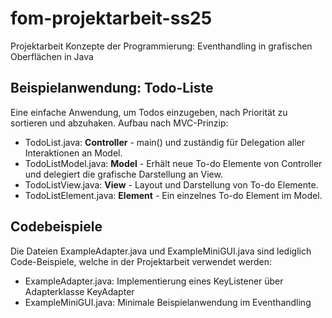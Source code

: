 # fom-projektarbeit-ss25
Projektarbeit Konzepte der Programmierung: Eventhandling in grafischen Oberflächen in Java

## Beispielanwendung: Todo-Liste
Eine einfache Anwendung, um Todos einzugeben, nach Priorität zu sortieren und abzuhaken.
Aufbau nach MVC-Prinzip:
- TodoList.java: **Controller** - main() und zuständig für Delegation aller Interaktionen an Model.
- TodoListModel.java: **Model** - Erhält neue To-do Elemente von Controller und delegiert die grafische Darstellung an View.
- TodoListView.java: **View** - Layout und Darstellung von To-do Elemente.
- TodoListElement.java: **Element** - Ein einzelnes To-do Element im Model.

## Codebeispiele
Die Dateien ExampleAdapter.java und ExampleMiniGUI.java sind lediglich Code-Beispiele, welche in der Projektarbeit verwendet werden:
- ExampleAdapter.java: Implementierung eines KeyListener über Adapterklasse KeyAdapter
- ExampleMiniGUI.java: Minimale Beispielanwendung im Eventhandling
